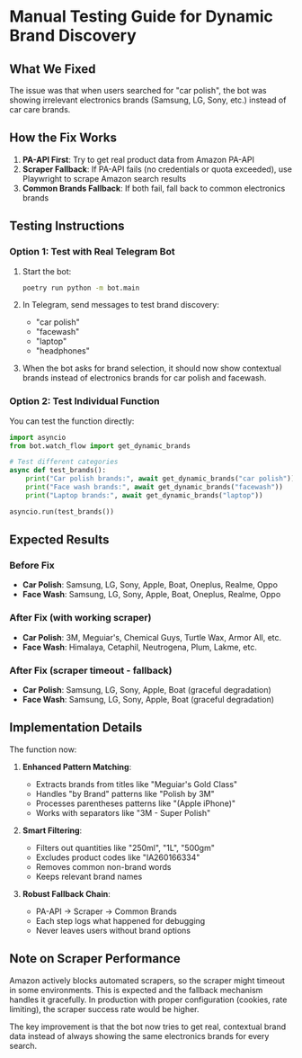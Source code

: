 # Manual Testing Guide for Dynamic Brand Discovery

## What We Fixed

The issue was that when users searched for "car polish", the bot was showing irrelevant electronics brands (Samsung, LG, Sony, etc.) instead of car care brands.

## How the Fix Works

1. **PA-API First**: Try to get real product data from Amazon PA-API
2. **Scraper Fallback**: If PA-API fails (no credentials or quota exceeded), use Playwright to scrape Amazon search results
3. **Common Brands Fallback**: If both fail, fall back to common electronics brands

## Testing Instructions

### Option 1: Test with Real Telegram Bot

1. Start the bot:
   ```bash
   poetry run python -m bot.main
   ```

2. In Telegram, send messages to test brand discovery:
   - "car polish" 
   - "facewash"
   - "laptop"
   - "headphones"

3. When the bot asks for brand selection, it should now show contextual brands instead of electronics brands for car polish and facewash.

### Option 2: Test Individual Function

You can test the function directly:

```python
import asyncio
from bot.watch_flow import get_dynamic_brands

# Test different categories
async def test_brands():
    print("Car polish brands:", await get_dynamic_brands("car polish"))
    print("Face wash brands:", await get_dynamic_brands("facewash"))
    print("Laptop brands:", await get_dynamic_brands("laptop"))

asyncio.run(test_brands())
```

## Expected Results

### Before Fix
- **Car Polish**: Samsung, LG, Sony, Apple, Boat, Oneplus, Realme, Oppo
- **Face Wash**: Samsung, LG, Sony, Apple, Boat, Oneplus, Realme, Oppo

### After Fix (with working scraper)
- **Car Polish**: 3M, Meguiar's, Chemical Guys, Turtle Wax, Armor All, etc.
- **Face Wash**: Himalaya, Cetaphil, Neutrogena, Plum, Lakme, etc.

### After Fix (scraper timeout - fallback)
- **Car Polish**: Samsung, LG, Sony, Apple, Boat (graceful degradation)
- **Face Wash**: Samsung, LG, Sony, Apple, Boat (graceful degradation)

## Implementation Details

The function now:

1. **Enhanced Pattern Matching**: 
   - Extracts brands from titles like "Meguiar's Gold Class"
   - Handles "by Brand" patterns like "Polish by 3M"
   - Processes parentheses patterns like "(Apple iPhone)"
   - Works with separators like "3M - Super Polish"

2. **Smart Filtering**:
   - Filters out quantities like "250ml", "1L", "500gm"
   - Excludes product codes like "IA260166334"
   - Removes common non-brand words
   - Keeps relevant brand names

3. **Robust Fallback Chain**:
   - PA-API → Scraper → Common Brands
   - Each step logs what happened for debugging
   - Never leaves users without brand options

## Note on Scraper Performance

Amazon actively blocks automated scrapers, so the scraper might timeout in some environments. This is expected and the fallback mechanism handles it gracefully. In production with proper configuration (cookies, rate limiting), the scraper success rate would be higher.

The key improvement is that the bot now tries to get real, contextual brand data instead of always showing the same electronics brands for every search.